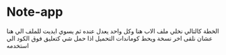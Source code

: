 # Note-app

الخطة كالتالي نخلي ملف الاب هنا وكل واحد يعدل عنده ثم يسوي ايديت للملف الي هنا عشان نلقى اخر نسخة
ويحط كوماندات التحميل اذا حمل شي كتعليق فوق الكود الي استخدمه
